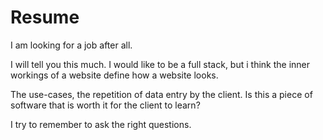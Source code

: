 # Resume

I am looking for a job after all.

I will tell you this much.
I would like to be a full stack, but i think the inner workings of a website define how
a website looks.

The use-cases, the repetition of data entry by the client. Is this a piece of software
that is worth it for the client to learn?

I try to remember to ask the right questions.
